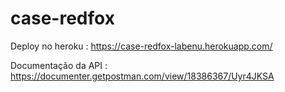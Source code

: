 # case-redfox

Deploy no heroku : https://case-redfox-labenu.herokuapp.com/

Documentação da API : https://documenter.getpostman.com/view/18386367/Uyr4JKSA
